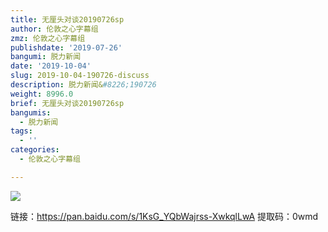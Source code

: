 ```yaml
---
title: 无厘头对谈20190726sp
author: 伦敦之心字幕组
zmz: 伦敦之心字幕组
publishdate: '2019-07-26'
bangumi: 脱力新闻
date: '2019-10-04'
slug: 2019-10-04-190726-discuss
description: 脱力新闻&#8226;190726
weight: 8996.0
brief: 无厘头对谈20190726sp
bangumis:
  - 脱力新闻
tags:
  - ''
categories:
  - 伦敦之心字幕组

---
```


![](https://raw.githubusercontent.com/tcgriffith/owaraisite/master/static/img/tlxw.jpg)


<p>链接：<a href="https://pan.baidu.com/s/1KsG_YQbWajrss-XwkqlLwA" target="_blank" rel="nofollow noreferrer">https://pan.baidu.com/s/1KsG_YQbWajrss-XwkqlLwA</a> 提取码：0wmd</p>				

